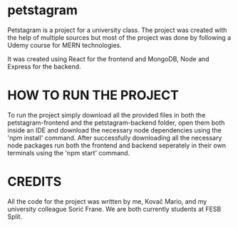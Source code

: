 # petstagram

Petstagram is a project for a university class. The project was created with the help of multiple
sources but most of the project was done by following a Udemy course for MERN technologies.

It was created using React for the frontend and MongoDB, Node and Express for the backend.



# HOW TO RUN THE PROJECT

To run the project simply download all the provided files in both the petstagram-frontend and
the petstagram-backend folder, open them both inside an IDE and download the necessary node
dependencies using the 'npm install' command.
After successfully downloading all the necessary node packages run both the frontend and backend
seperately in their own terminals using the 'npm start' command.



# CREDITS

All the code for the project was written by me, Kovač Mario, and my university colleague Sorić Frane. 
We are both currently students at FESB Split.

